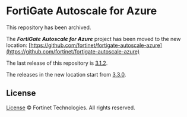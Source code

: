 # FortiGate Autoscale for Azure

This repository has been archived.

The ***FortiGate Autoscale for Azure*** project has been moved to the new location: [https://github.com/fortinet/fortigate-autoscale-azure](https://github.com/fortinet/fortigate-autoscale-azure)

The last release of this repository is [3.1.2](https://github.com/fortinet/fortigate-autoscale/releases/tag/3.1.2).

The releases in the new location start from [3.3.0](https://github.com/fortinet/fortigate-autoscale-azure/releases/tag/3.3.0).

## License

[License](./LICENSE) © Fortinet Technologies. All rights reserved.
